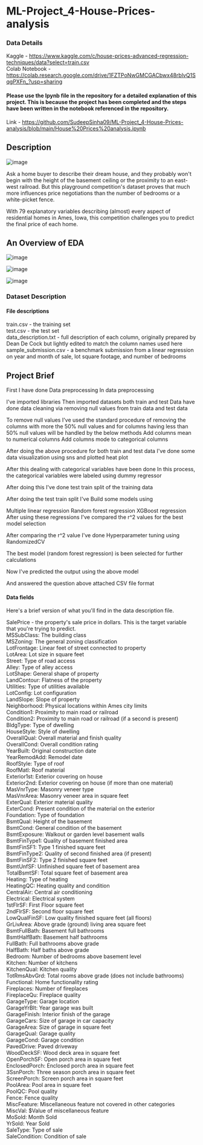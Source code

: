 # ML-Project_4-House-Prices-analysis
### Data Details 

  Kaggle - https://www.kaggle.com/c/house-prices-advanced-regression-techniques/data?select=train.csv  
  Colab Notebook - https://colab.research.google.com/drive/1FZTPoNwGMCGACbwx48rblvQ1SqgPXFn_?usp=sharing
  
#### Please use the Ipynb file in the repository for a detailed explanation of this project. This is because the project has been completed and the steps have been written in the notebook referenced in the repository.
Link - https://github.com/SudeepSinha09/ML-Project_4-House-Prices-analysis/blob/main/House%20Prices%20analysis.ipynb

## Description

![image](https://user-images.githubusercontent.com/93086122/208372919-da0021b0-88eb-4dec-a1b5-929642605847.png)

Ask a home buyer to describe their dream house, and they probably won't begin with the height of the basement ceiling or the proximity to an east-west railroad. But this playground competition's dataset proves that much more influences price negotiations than the number of bedrooms or a white-picket fence.

With 79 explanatory variables describing (almost) every aspect of residential homes in Ames, Iowa, this competition challenges you to predict the final price of each home.

## An Overview of EDA

![image](https://user-images.githubusercontent.com/93086122/208373193-3ded2f0e-a1d5-4522-bd95-00d5afba2dea.png)

![image](https://user-images.githubusercontent.com/93086122/208373723-5e89f71f-7692-4c22-87bb-b74ee814983b.png)

![image](https://user-images.githubusercontent.com/93086122/208373765-f43087ce-ebe5-40bf-8322-93a03e9deb19.png)

### Dataset Description

#### File descriptions
  train.csv - the training set  
  test.csv - the test set  
  data_description.txt - full description of each column, originally prepared by Dean De Cock but lightly edited to match the column names used here  
  sample_submission.csv - a benchmark submission from a linear regression on year and month of sale, lot square footage, and number of bedrooms  

## Project Brief

First I have done Data preprocessing In data preprocessing

I've imported libraries
Then imported datasets both train and test Data
have done data cleaning via removing null values from train data and test data

To remove null values I've used the standard procedure of removing the columns with more the 50% null values and for columns having less than 50% null values will be handled by the below methods Add columns mean to numerical columns Add columns mode to categorical columns

After doing the above procedure for both train and test data I've done some data visualization using sns and plotted heat plot

After this dealing with categorical variables have been done In this process, the categorical variables were labeled using dummy regressor

After doing this I've done test train split of the training data

After doing the test train split I've Build some models using

Multiple linear regression
Random forest regression
XGBoost regression
After using these regressions I've compared the r^2 values for the best model selection

After comparing the r^2 value I've done Hyperparameter tuning using RandomizedCV

The best model (random forest regression) is been selected for further calculations

Now I've predicted the output using the above model

And answered the question above attached CSV file format

#### Data fields

Here's a brief version of what you'll find in the data description file.

SalePrice - the property's sale price in dollars. This is the target variable that you're trying to predict.  
MSSubClass: The building class  
MSZoning: The general zoning classification  
LotFrontage: Linear feet of street connected to property  
LotArea: Lot size in square feet  
Street: Type of road access  
Alley: Type of alley access  
LotShape: General shape of property  
LandContour: Flatness of the property  
Utilities: Type of utilities available  
LotConfig: Lot configuration  
LandSlope: Slope of property  
Neighborhood: Physical locations within Ames city limits  
Condition1: Proximity to main road or railroad  
Condition2: Proximity to main road or railroad (if a second is present)  
BldgType: Type of dwelling  
HouseStyle: Style of dwelling  
OverallQual: Overall material and finish quality  
OverallCond: Overall condition rating  
YearBuilt: Original construction date  
YearRemodAdd: Remodel date  
RoofStyle: Type of roof  
RoofMatl: Roof material  
Exterior1st: Exterior covering on house  
Exterior2nd: Exterior covering on house (if more than one material)  
MasVnrType: Masonry veneer type  
MasVnrArea: Masonry veneer area in square feet  
ExterQual: Exterior material quality  
ExterCond: Present condition of the material on the exterior  
Foundation: Type of foundation  
BsmtQual: Height of the basement  
BsmtCond: General condition of the basement  
BsmtExposure: Walkout or garden level basement walls  
BsmtFinType1: Quality of basement finished area  
BsmtFinSF1: Type 1 finished square feet  
BsmtFinType2: Quality of second finished area (if present)  
BsmtFinSF2: Type 2 finished square feet  
BsmtUnfSF: Unfinished square feet of basement area  
TotalBsmtSF: Total square feet of basement area  
Heating: Type of heating  
HeatingQC: Heating quality and condition  
CentralAir: Central air conditioning  
Electrical: Electrical system  
1stFlrSF: First Floor square feet  
2ndFlrSF: Second floor square feet  
LowQualFinSF: Low quality finished square feet (all floors)  
GrLivArea: Above grade (ground) living area square feet  
BsmtFullBath: Basement full bathrooms  
BsmtHalfBath: Basement half bathrooms  
FullBath: Full bathrooms above grade  
HalfBath: Half baths above grade  
Bedroom: Number of bedrooms above basement level  
Kitchen: Number of kitchens  
KitchenQual: Kitchen quality  
TotRmsAbvGrd: Total rooms above grade (does not include bathrooms)  
Functional: Home functionality rating  
Fireplaces: Number of fireplaces  
FireplaceQu: Fireplace quality  
GarageType: Garage location  
GarageYrBlt: Year garage was built  
GarageFinish: Interior finish of the garage  
GarageCars: Size of garage in car capacity  
GarageArea: Size of garage in square feet  
GarageQual: Garage quality  
GarageCond: Garage condition  
PavedDrive: Paved driveway  
WoodDeckSF: Wood deck area in square feet  
OpenPorchSF: Open porch area in square feet  
EnclosedPorch: Enclosed porch area in square feet  
3SsnPorch: Three season porch area in square feet  
ScreenPorch: Screen porch area in square feet  
PoolArea: Pool area in square feet  
PoolQC: Pool quality  
Fence: Fence quality  
MiscFeature: Miscellaneous feature not covered in other categories  
MiscVal: $Value of miscellaneous feature  
MoSold: Month Sold  
YrSold: Year Sold  
SaleType: Type of sale  
SaleCondition: Condition of sale  
